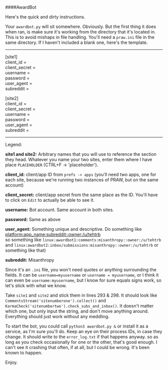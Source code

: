 ####AwardBot

Here's the quick and dirty instructions.

Your `awardbot.py` will sit somewhere. Obviously. But the first thing it does when ran, is make sure it's working from the directory that it's located in. This is to avoid mishaps in file handling. You'll need a `praw.ini` file in the same directory. If I haven't included a blank one, here's the template.

---

[site1]  
client_id =  
client_secret =  
username =  
password =  
user_agent =  
subreddit =  


[site2]  
client_id =  
client_secret =  
username =  
password =  
user_agent =  
subreddit =  

---

Legend:

**site1 and site2:** Arbitrary names that you will use to reference the section they head. Whatever you name your two sites, enter them where I have place `PLACEHOLDER` (CTRL+F -> 'placeholder').  

**client_id:** client/app ID from `prefs -> apps` (you'll need two apps, one for each site, because we're running two instances of PRAW, but on the same account)  

**client_secret:** client/app secret from the same place as the ID. You'll have to click on `Edit` to actually be able to see it.  

**username:** Bot account. Same account in both sites.  

**password:** Same as above  

**user_agent:** Something unique and descriptive. Do something like <platform:app_name:subreddit::owner:/u/tehtrb>  
so something like `linux:awardbot1:comments:misanthropy::owner:/u/tehtrb` and `linux:awardbot2:inbox/submissions:misanthropy::owner:/u/tehtrb` or something like that)  

**subreddit:** Misanthropy  


Since it's an `.ini` file, you won't need quotes or anything surrounding the fields. It can be `username=myusername` or `username = myusername`, or I think it can even be `username:myusername`, but I know for sure equals signs work, so let's stick with what we know.

Take `site1` and `site2` and stick them in lines 293 & 298. It should look like `CommentsStream('sitenumberone').collect()` and `KarmaCheck('sitenumbertwo').check_subs_and_inbox()`. It doesn't matter which one, but only input the string, and don't move anything around. Everything should just work without any meddling.

To start the bot, you could call `python3 awardbot.py &` or install it as a service, as I'm sure you'll do. Keep an eye on their process IDs, in case they change. It should write to the `error_log.txt` if that happens anyway. so as long as you check occasionally for one or the other, that's good enough. I can't see it crashing that often, if at all, but I could be wrong. It's been known to happen.

Enjoy.
